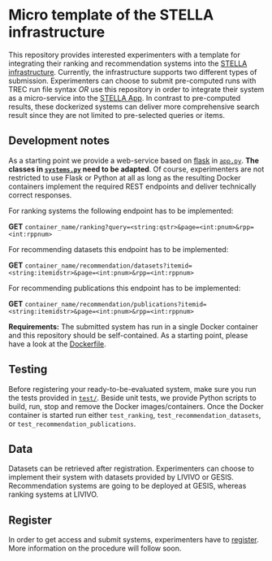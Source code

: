 # Micro template of the STELLA infrastructure

This repository provides interested experimenters with a template for integrating their ranking and recommendation systems into the [STELLA infrastructure](https://stella-project.org/). 
Currently, the infrastructure supports two different types of submission. 
Experimenters can choose to submit pre-computed runs with TREC run file syntax *OR* use this repository in order to integrate their system as a micro-service into the [STELLA App](https://github.com/stella-project/stella-app).
In contrast to pre-computed results, these dockerized systems can deliver more comprehensive search result since they are not limited to pre-selected queries or items.

## Development notes

As a starting point we provide a web-service based on [flask](https://palletsprojects.com/p/flask/) in [`app.py`](./app.py). **The classes in [`systems.py`](./systems.py) need to be adapted**.
Of course, experimenters are not restricted to use Flask or Python at all as long as the resulting Docker containers implement the required REST endpoints and deliver technically correct responses.

For ranking systems the following endpoint has to be implemented:

**GET** `container_name/ranking?query=<string:qstr>&page=<int:pnum>&rpp=<int:rppnum>`

For recommending datasets this endpoint has to be implemented:

**GET** `container_name/recommendation/datasets?itemid=<string:itemidstr>&page=<int:pnum>&rpp=<int:rppnum>`  

For recommending publications this endpoint has to be implemented:

**GET** `container_name/recommendation/publications?itemid=<string:itemidstr>&page=<int:pnum>&rpp=<int:rppnum>`

**Requirements:** The submitted system has run in a single Docker container and this repository should be self-contained. As a starting point, please have a look at the [Dockerfile](./Dockerfile). 

## Testing

Before registering your ready-to-be-evaluated system, make sure you run the tests provided in [`test/`](./test).
Beside unit tests, we provide Python scripts to build, run, stop and remove the Docker images/containers.
Once the Docker container is started run either `test_ranking`, `test_recommendation_datasets`, or `test_recommendation_publications`.

## Data

Datasets can be retrieved after registration. Experimenters can choose to implement their system with datasets provided by LIVIVO or GESIS.
Recommendation systems are going to be deployed at GESIS, whereas ranking systems at LIVIVO.

## Register

In order to get access and submit systems, experimenters have to [register](https://stella-project.org/). More information on the procedure will follow soon.